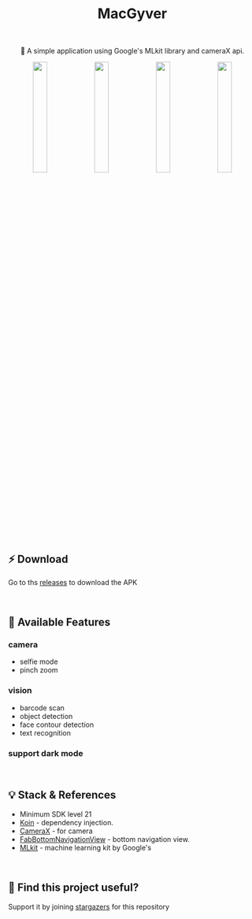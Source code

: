 <h1 align="center">MacGyver</h1></br>

<p align="center"> 
🤖 A simple application using Google's MLkit library and cameraX api.
</p>

<p align="center">
<img src="https://github.com/hongbeomi/MacGyver/blob/master/image/barcode.jpeg" width="24%"/>
<img src="https://github.com/hongbeomi/MacGyver/blob/master/image/face.jpeg" width="24%"/>
<img src="https://github.com/hongbeomi/MacGyver/blob/master/image/object.jpeg" width="24%"/>
<img src="https://github.com/hongbeomi/MacGyver/blob/master/image/text.jpeg" width="24%"/>
</p>

</br>

## ⚡️ Download

Go to ths [releases](https://github.com/hongbeomi/MacGyver/releases/download/v1.0.0/app-debug.apk) to download the APK

</br>

## 🧐 Available Features

### camera

- selfie mode
- pinch zoom

### vision

- barcode scan
- object detection
- face contour detection
- text recognition

### support dark mode

</br>

## 💡 Stack & References

- Minimum SDK level 21
- [Koin](https://github.com/InsertKoinIO/koin) - dependency injection.
- [CameraX](https://developer.android.com/training/camerax) - for camera
- [FabBottomNavigationView](https://github.com/VadimZhuk0v/FabBottomNavigationView) - bottom navigation view.
- [MLkit](https://github.com/googlesamples/mlkit) - machine learning kit by Google's 

</br>

## 🌟 Find this project useful?

Support it by joining [stargazers](https://github.com/hongbeomi/MacGyver/stargazers) for this repository